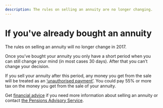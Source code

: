 ```yaml
---
description: The rules on selling an annuity are no longer changing.
---
```


# If you've already bought an annuity

The rules on selling an annuity will no longer change in 2017. 

Once you’ve bought your annuity you only have a short period when you can still change your mind (in most cases 30 days). After that you can’t change your decision.

If you sell your annuity after this period, any money you get from the sale will be treated as an [‘unauthorised payment’](https://www.gov.uk/tax-on-pension/higher-tax-on-unauthorised-payments). You could pay 55% or more tax on the money you get from the sale of your annuity.

Get [financial advice](/en/financial-advice) if you need more information about selling an annuity or contact [the Pensions Advisory Service](http://www.pensionsadvisoryservice.org.uk/). 
